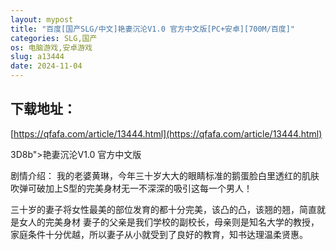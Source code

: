```yaml
---
layout: mypost
title: "百度[国产SLG/中文]艳妻沉沦V1.0 官方中文版[PC+安卓][700M/百度]"
categories: SLG,国产
os: 电脑游戏,安卓游戏
slug: a13444
date: 2024-11-04
---
```


## 下载地址：

[https://qfafa.com/article/13444.html](https://qfafa.com/article/13444.html)

3D8b"&gt;艳妻沉沦V1.0 官方中文版
 
剧情介绍：
我的老婆黄琳，今年三十岁大大的眼睛标准的鹅蛋脸白里透红的肌肤吹弹可破加上S型的完美身材无一不深深的吸引这每一个男人！

三十岁的妻子将女性最美的部位发育的都十分完美，该凸的凸，该翘的翘，简直就是女人的完美身材
妻子的父亲是我们学校的副校长，母亲则是知名大学的教授，家庭条件十分优越，所以妻子从小就受到了良好的教育，知书达理温柔贤惠。